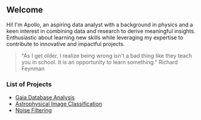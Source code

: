 ## Welcome
Hi! I'm Apollo, an aspiring data analyst with a background in physics and a keen interest in combining data and research to derive meaningful insights. Enthusiastic about learning new skills while leveraging my expertise to contribute to innovative and impactful projects.
> "As I get older, I realize being wrong isn't a bad thing like they teach you in school. It is an opportunity to learn something." Richard Feynman
### List of Projects
* [Gaia Database Analysis](https://github.com/Beefrax/Portfolio-Apollo/blob/main/GaiaDatabaseAnalysis.ipynb)
* [Astrophysical Image Classification](https://github.com/Beefrax/Portfolio-Apollo/blob/main/Astrophysical%20Image%20Classification.ipynb)
* [Noise Filtering](https://github.com/Beefrax/Portfolio-Apollo/blob/main/Noise%20Filtering.ipynb)
